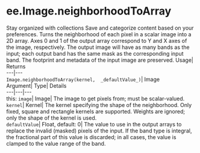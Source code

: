  
#  ee.Image.neighborhoodToArray 
Stay organized with collections  Save and categorize content based on your preferences. 
Turns the neighborhood of each pixel in a scalar image into a 2D array. Axes 0 and 1 of the output array correspond to Y and X axes of the image, respectively. The output image will have as many bands as the input; each output band has the same mask as the corresponding input band. The footprint and metadata of the input image are preserved. Usage| Returns  
---|---  
`Image.neighborhoodToArray(kernel,  _defaultValue_)`| Image  
Argument| Type| Details  
---|---|---  
this: `image`| Image| The image to get pixels from; must be scalar-valued.  
`kernel`| Kernel| The kernel specifying the shape of the neighborhood. Only fixed, square and rectangle kernels are supported. Weights are ignored; only the shape of the kernel is used.  
`defaultValue`| Float, default: 0| The value to use in the output arrays to replace the invalid (masked) pixels of the input. If the band type is integral, the fractional part of this value is discarded; in all cases, the value is clamped to the value range of the band.  
